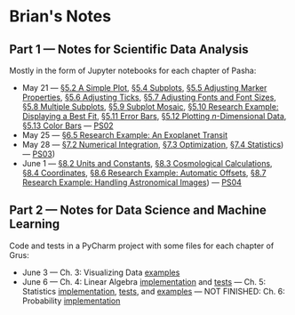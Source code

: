 # Brian's Notes

## Part 1 &mdash; Notes for Scientific Data Analysis

Mostly in the form of Jupyter notebooks for each chapter of Pasha:

* May 21 &mdash; [&sect;5.2 A Simple Plot](./pasha/c05/c05s02.ipynb), [&sect;5.4 Subplots](./pasha/c05/c05s04.ipynb), [&sect;5.5 Adjusting Marker Properties](./pasha/c05/c05s05.ipynb), [&sect;5.6 Adjusting Ticks](./pasha/c05/c05s06.ipynb), [&sect;5.7 Adjusting Fonts and Font Sizes](./pasha/c05/c05s07.ipynb), [&sect;5.8 Multiple Subplots](./pasha/c05/c05s08.ipynb), [&sect;5.9 Subplot Mosaic](./pasha/c05/c05s09.ipynb), [&sect;5.10 Research Example: Displaying a Best Fit](./pasha/c05/c05s10.ipynb), [&sect;5.11 Error Bars](./pasha/c05/c05s11.ipynb), [&sect;5.12 Plotting *n*-Dimensional Data](./pasha/c05/c05s12.ipynb), [&sect;5.13 Color Bars](./pasha/c05/c05s13.ipynb) &mdash; [PS02](./psets/ps02.ipynb)
* May 25 &mdash; [&sect;6.5 Research Example: An Exoplanet Transit](./pasha/c06/c06s05.ipynb)
* May 28 &mdash; [&sect;7.2 Numerical Integration](./pasha/c07/c07s02.ipynb), [&sect;7.3 Optimization](./pasha/c07/c07s03.ipynb), [&sect;7.4 Statistics](./pasha/c07/c07s04.ipynb)) &mdash; [PS03](./psets/ps03.ipynb))
* June 1 &mdash; [&sect;8.2 Units and Constants](./pasha/c08/c08s02.pdf), [&sect;8.3 Cosmological Calculations](./pasha/c08/c08s03.ipynb), [&sect;8.4 Coordinates](./pasha/c08/c08s04.ipynb), [&sect;8.6 Research Example: Automatic Offsets](./pasha/c08/c08s06.ipynb), [&sect;8.7 Research Example: Handling Astronomical Images](./pasha/c08/c08s07.ipynb)) &mdash; [PS04](./psets/ps04.ipynb)

## Part 2 &mdash; Notes for Data Science and Machine Learning

Code and tests in a PyCharm project with some files for each chapter of Grus:

* June 3 &mdash; Ch. 3: Visualizing Data [examples](./grus/grus_ch03_examples.py)
* June 6 &mdash; Ch. 4: Linear Algebra [implementation](./grus/grus_ch04_code.py) and [tests](./grus/grus_ch04_test.py) &mdash; Ch. 5: Statistics [implementation](./grus/grus_ch05_code.py), [tests](./grus/grus_ch05_test.py), and [examples](./grus/grus_ch05_examples.py) &mdash; NOT FINISHED: Ch. 6: Probability [implementation](./grus/grus_ch06_examples.py)
